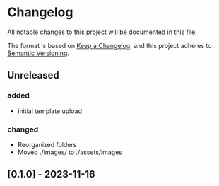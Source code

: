 # Changelog

All notable changes to this project will be documented in this file.

The format is based on [Keep a Changelog](https://keepachangelog.com/en/1.0.0/), and this project adheres to [Semantic Versioning](https://semver.org/spec/v2.0.0.html).

## Unreleased

### added

- initial template upload

### changed

- Reorganized folders
- Moved ./images/ to ./assets/images



## [0.1.0] - 2023-11-16

